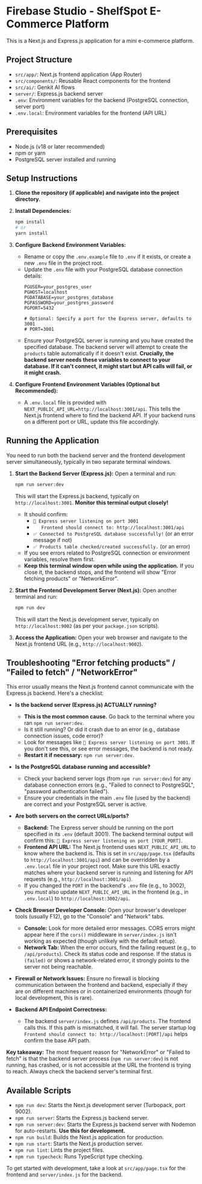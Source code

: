 # Firebase Studio - ShelfSpot E-Commerce Platform

This is a Next.js and Express.js application for a mini e-commerce platform.

## Project Structure

- `src/app/`: Next.js frontend application (App Router)
- `src/components/`: Reusable React components for the frontend
- `src/ai/`: Genkit AI flows
- `server/`: Express.js backend server
- `.env`: Environment variables for the backend (PostgreSQL connection, server port)
- `.env.local`: Environment variables for the frontend (API URL)

## Prerequisites

- Node.js (v18 or later recommended)
- npm or yarn
- PostgreSQL server installed and running

## Setup Instructions

1.  **Clone the repository (if applicable) and navigate into the project directory.**

2.  **Install Dependencies:**
    ```bash
    npm install
    # or
    yarn install
    ```

3.  **Configure Backend Environment Variables:**
    *   Rename or copy the `.env.example` file to `.env` if it exists, or create a new `.env` file in the project root.
    *   Update the `.env` file with your PostgreSQL database connection details:
        ```env
        PGUSER=your_postgres_user
        PGHOST=localhost
        PGDATABASE=your_postgres_database
        PGPASSWORD=your_postgres_password
        PGPORT=5432

        # Optional: Specify a port for the Express server, defaults to 3001
        # PORT=3001
        ```
    *   Ensure your PostgreSQL server is running and you have created the specified database. The backend server will attempt to create the `products` table automatically if it doesn't exist. **Crucially, the backend server needs these variables to connect to your database. If it can't connect, it might start but API calls will fail, or it might crash.**

4.  **Configure Frontend Environment Variables (Optional but Recommended):**
    *   A `.env.local` file is provided with `NEXT_PUBLIC_API_URL=http://localhost:3001/api`. This tells the Next.js frontend where to find the backend API. If your backend runs on a different port or URL, update this file accordingly.

## Running the Application

You need to run both the backend server and the frontend development server simultaneously, typically in two separate terminal windows.

1.  **Start the Backend Server (Express.js):**
    Open a terminal and run:
    ```bash
    npm run server:dev
    ```
    This will start the Express.js backend, typically on `http://localhost:3001`. 
    **Monitor this terminal output closely!**
    *   It should confirm:
        *   `🚀 Express server listening on port 3001`
        *   `   Frontend should connect to: http://localhost:3001/api`
        *   `✅ Connected to PostgreSQL database successfully!` (or an error message if not)
        *   `✅ Products table checked/created successfully.` (or an error)
    *   If you see errors related to PostgreSQL connection or environment variables, resolve them first.
    *   **Keep this terminal window open while using the application.** If you close it, the backend stops, and the frontend will show "Error fetching products" or "NetworkError".

2.  **Start the Frontend Development Server (Next.js):**
    Open another terminal and run:
    ```bash
    npm run dev
    ```
    This will start the Next.js development server, typically on `http://localhost:9002` (as per your `package.json` scripts).

3.  **Access the Application:**
    Open your web browser and navigate to the Next.js frontend URL (e.g., `http://localhost:9002`).

## Troubleshooting "Error fetching products" / "Failed to fetch" / "NetworkError"

This error usually means the Next.js frontend cannot communicate with the Express.js backend. Here's a checklist:

*   **Is the backend server (Express.js) ACTUALLY running?** 
    *   **This is the most common cause.** Go back to the terminal where you ran `npm run server:dev`. 
    *   Is it still running? Or did it crash due to an error (e.g., database connection issues, code error)? 
    *   Look for messages like `🚀 Express server listening on port 3001`. If you don't see this, or see error messages, the backend is not ready.
    *   **Restart it if necessary:** `npm run server:dev`.

*   **Is the PostgreSQL database running and accessible?** 
    *   Check your backend server logs (from `npm run server:dev`) for any database connection errors (e.g., "Failed to connect to PostgreSQL", "password authentication failed"). 
    *   Ensure your credentials in the main `.env` file (used by the backend) are correct and your PostgreSQL server is active.

*   **Are both servers on the correct URLs/ports?**
    *   **Backend:** The Express server should be running on the port specified in its `.env` (default 3001). The backend terminal output will confirm this: `🚀 Express server listening on port [YOUR_PORT]`.
    *   **Frontend API URL:** The Next.js frontend uses `NEXT_PUBLIC_API_URL` to know where the backend is. This is set in `src/app/page.tsx` (defaults to `http://localhost:3001/api`) and can be overridden by a `.env.local` file in your project root. Make sure this URL exactly matches where your backend server is running and listening for API requests (e.g., `http://localhost:3001/api`).
    *   If you changed the `PORT` in the backend's `.env` file (e.g., to 3002), you *must* also update `NEXT_PUBLIC_API_URL` in the frontend (e.g., in `.env.local`) to `http://localhost:3002/api`.

*   **Check Browser Developer Console:** Open your browser's developer tools (usually F12), go to the "Console" and "Network" tabs.
    *   **Console:** Look for more detailed error messages. CORS errors might appear here if the `cors()` middleware in `server/index.js` isn't working as expected (though unlikely with the default setup).
    *   **Network Tab:** When the error occurs, find the failing request (e.g., to `/api/products`). Check its status code and response. If the status is `(failed)` or shows a network-related error, it strongly points to the server not being reachable.

*   **Firewall or Network Issues:** Ensure no firewall is blocking communication between the frontend and backend, especially if they are on different machines or in containerized environments (though for local development, this is rare).

*   **Backend API Endpoint Correctness:**
    *   The backend `server/index.js` defines `/api/products`. The frontend calls this. If this path is mismatched, it will fail. The server startup log `Frontend should connect to: http://localhost:[PORT]/api` helps confirm the base API path.

**Key takeaway:** The most frequent reason for "NetworkError" or "Failed to fetch" is that the backend server process (`npm run server:dev`) is not running, has crashed, or is not accessible at the URL the frontend is trying to reach. Always check the backend server's terminal first.

## Available Scripts

- `npm run dev`: Starts the Next.js development server (Turbopack, port 9002).
- `npm run server`: Starts the Express.js backend server.
- `npm run server:dev`: Starts the Express.js backend server with Nodemon for auto-restarts. **Use this for development.**
- `npm run build`: Builds the Next.js application for production.
- `npm run start`: Starts the Next.js production server.
- `npm run lint`: Lints the project files.
- `npm run typecheck`: Runs TypeScript type checking.

To get started with development, take a look at `src/app/page.tsx` for the frontend and `server/index.js` for the backend.
